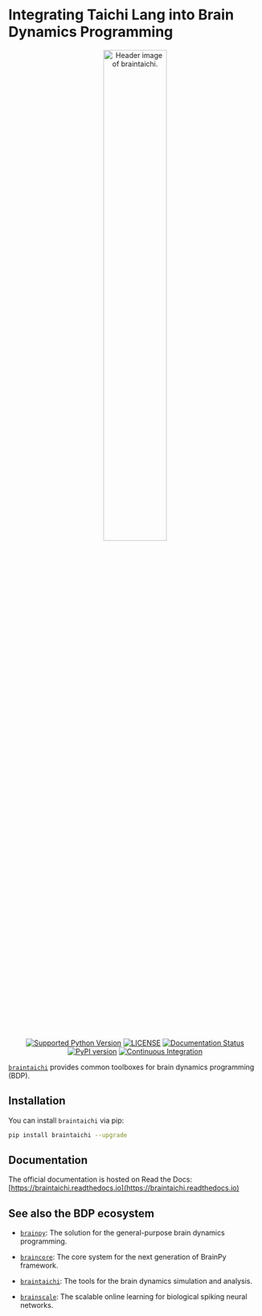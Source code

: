 # Integrating Taichi Lang into Brain Dynamics Programming


<p align="center">
  	<img alt="Header image of braintaichi." src="https://github.com/brainpy/braintaichi/blob/main/docs/_static/braintaichi.jpg" width=50%>
</p> 



<p align="center">
	<a href="https://pypi.org/project/braintaichi/"><img alt="Supported Python Version" src="https://img.shields.io/pypi/pyversions/braintaichi"></a>
	<a href="https://github.com/brainpy/braintaichi/blob/main/LICENSE"><img alt="LICENSE" src="https://img.shields.io/badge/License-Apache%202.0-blue.svg"></a>
    <a href='https://braintaichi.readthedocs.io/en/latest/?badge=latest'>
        <img src='https://readthedocs.org/projects/braintaichi/badge/?version=latest' alt='Documentation Status' />
    </a>  	
    <a href="https://badge.fury.io/py/braintaichi"><img alt="PyPI version" src="https://badge.fury.io/py/braintaichi.svg"></a>
    <a href="https://github.com/brainpy/braintaichi/actions/workflows/CI.yml"><img alt="Continuous Integration" src="https://github.com/brainpy/braintaichi/actions/workflows/CI.yml/badge.svg"></a>
</p>


[``braintaichi``](https://github.com/brainpy/braintaichi) provides common toolboxes for brain dynamics programming (BDP). 


## Installation

You can install ``braintaichi`` via pip:

```bash
pip install braintaichi --upgrade
```

## Documentation

The official documentation is hosted on Read the Docs: [https://braintaichi.readthedocs.io](https://braintaichi.readthedocs.io)



## See also the BDP ecosystem

- [``brainpy``](https://github.com/brainpy/BrainPy): The solution for the general-purpose brain dynamics programming.

- [``braincore``](https://github.com/brainpy/braincore): The core system for the next generation of BrainPy framework.

- [``braintaichi``](https://github.com/brainpy/braintaichi): The tools for the brain dynamics simulation and analysis.

- [``brainscale``](https://github.com/brainpy/brainscale): The scalable online learning for biological spiking neural networks.

